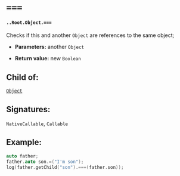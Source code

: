# `===`

#### `..Root.Object.===`

Checks if this and another `Object` are references to the same object;

* **Parameters:** another `Object`

* **Return value:** new `Boolean`

## Child of:

[`Object`](docs..Root.Object.md)

## Signatures:

`NativeCallable`, `Callable`

## Example:

```c
auto father;
father.auto son.=("I'm son");
log(father.getChild("son").===(father.son));
```
